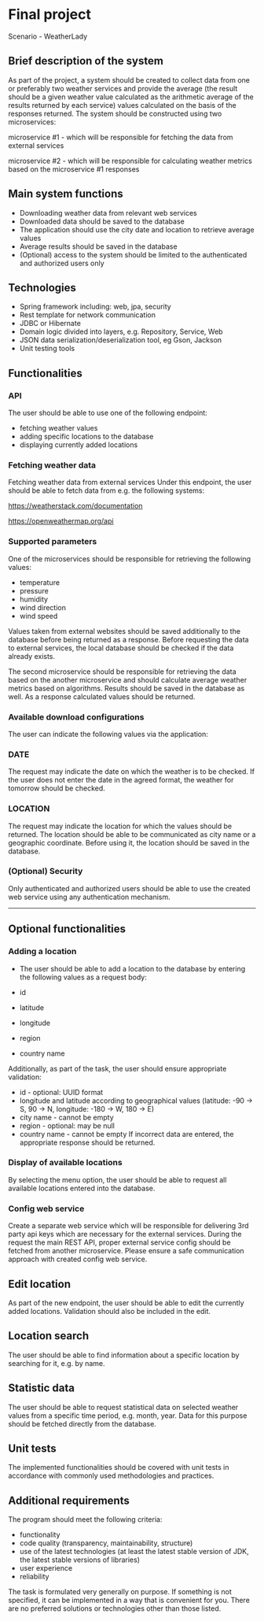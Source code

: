 # Final project

Scenario - WeatherLady

## Brief description of the system

As part of the project, a system should be created to collect data from one or preferably two weather services and
provide the average (the result should be a given weather value calculated as the arithmetic average of the results
returned by each service) values calculated on the basis of the responses returned. The system should be constructed
using two microservices:

microservice #1 - which will be responsible for fetching the data from external services

microservice #2 - which will be responsible for calculating weather metrics based on the microservice #1 responses

## Main system functions

- Downloading weather data from relevant web services
- Downloaded data should be saved to the database
- The application should use the city date and location to retrieve average values
- Average results should be saved in the database
- (Optional) access to the system should be limited to the authenticated and authorized users only

## Technologies

- Spring framework including: web, jpa, security
- Rest template for network communication
- JDBC or Hibernate
- Domain logic divided into layers, e.g. Repository, Service, Web
- JSON data serialization/deserialization tool, eg Gson, Jackson
- Unit testing tools

## Functionalities

### API

The user should be able to use one of the following endpoint:

- fetching weather values
- adding specific locations to the database
- displaying currently added locations

### Fetching weather data

Fetching weather data from external services Under this endpoint, the user should be able to fetch data from e.g. the
following systems:

https://weatherstack.com/documentation

https://openweathermap.org/api

### Supported parameters

One of the microservices should be responsible for retrieving the following values:

- temperature
- pressure
- humidity
- wind direction
- wind speed

Values taken from external websites should be saved additionally to the database before being returned as a response.
Before requesting the data to external services, the local database should be checked if the data already exists.

The second microservice should be responsible for retrieving the data based on the another microservice and should
calculate average weather metrics based on algorithms. Results should be saved in the database as well. As a response
calculated values should be returned.

### Available download configurations

The user can indicate the following values via the application:

### DATE

The request may indicate the date on which the weather is to be checked. If the user does not enter the date in the
agreed format, the weather for tomorrow should be checked.

### LOCATION

The request may indicate the location for which the values should be returned. The location should be able to be
communicated as city name or a geographic coordinate. Before using it, the location should be saved in the database.

### (Optional) Security

Only authenticated and authorized users should be able to use the created web service using any authentication
mechanism.

---

## Optional functionalities

### Adding a location

- The user should be able to add a location to the database by entering the following values as a request body:

- id
- latitude
- longitude
- region
- country name

Additionally, as part of the task, the user should ensure appropriate validation:

- id - optional: UUID format
- longitude and latitude according to geographical values (latitude: -90 -> S, 90 -> N, longitude: -180 -> W, 180 -> E)
- city name - cannot be empty
- region - optional: may be null
- country name - cannot be empty If incorrect data are entered, the appropriate response should be returned.

### Display of available locations

By selecting the menu option, the user should be able to request all available locations entered into the database.

### Config web service

Create a separate web service which will be responsible for delivering 3rd party api keys which are necessary for the
external services. During the request the main REST API, proper external service config should be fetched from another
microservice. Please ensure a safe communication approach with created config web service.

## Edit location

As part of the new endpoint, the user should be able to edit the currently added locations. Validation should also be
included in the edit.

## Location search

The user should be able to find information about a specific location by searching for it, e.g. by name.

## Statistic data

The user should be able to request statistical data on selected weather values from a specific time period, e.g. month,
year. Data for this purpose should be fetched directly from the database.

## Unit tests

The implemented functionalities should be covered with unit tests in accordance with commonly used methodologies and
practices.

## Additional requirements

The program should meet the following criteria:

- functionality
- code quality (transparency, maintainability, structure)
- use of the latest technologies (at least the latest stable version of JDK, the latest stable versions of libraries)
- user experience
- reliability

The task is formulated very generally on purpose. If something is not specified, it can be implemented in a way that is
convenient for you. There are no preferred solutions or technologies other than those listed.
